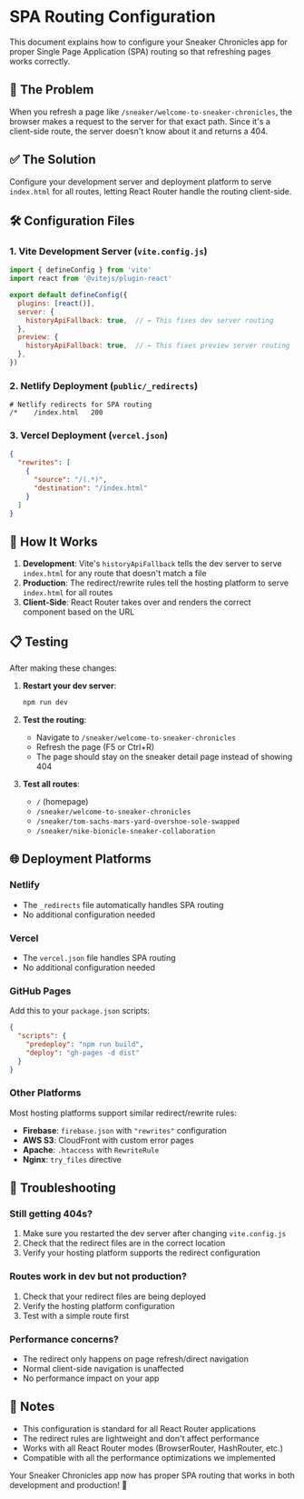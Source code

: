 # SPA Routing Configuration

This document explains how to configure your Sneaker Chronicles app for proper Single Page Application (SPA) routing so that refreshing pages works correctly.

## 🚨 The Problem

When you refresh a page like `/sneaker/welcome-to-sneaker-chronicles`, the browser makes a request to the server for that exact path. Since it's a client-side route, the server doesn't know about it and returns a 404.

## ✅ The Solution

Configure your development server and deployment platform to serve `index.html` for all routes, letting React Router handle the routing client-side.

## 🛠️ Configuration Files

### 1. **Vite Development Server** (`vite.config.js`)
```javascript
import { defineConfig } from 'vite'
import react from '@vitejs/plugin-react'

export default defineConfig({
  plugins: [react()],
  server: {
    historyApiFallback: true,  // ← This fixes dev server routing
  },
  preview: {
    historyApiFallback: true,  // ← This fixes preview server routing
  },
})
```

### 2. **Netlify Deployment** (`public/_redirects`)
```
# Netlify redirects for SPA routing
/*    /index.html   200
```

### 3. **Vercel Deployment** (`vercel.json`)
```json
{
  "rewrites": [
    {
      "source": "/(.*)",
      "destination": "/index.html"
    }
  ]
}
```

## 🚀 How It Works

1. **Development**: Vite's `historyApiFallback` tells the dev server to serve `index.html` for any route that doesn't match a file
2. **Production**: The redirect/rewrite rules tell the hosting platform to serve `index.html` for all routes
3. **Client-Side**: React Router takes over and renders the correct component based on the URL

## 📋 Testing

After making these changes:

1. **Restart your dev server**:
   ```bash
   npm run dev
   ```

2. **Test the routing**:
   - Navigate to `/sneaker/welcome-to-sneaker-chronicles`
   - Refresh the page (F5 or Ctrl+R)
   - The page should stay on the sneaker detail page instead of showing 404

3. **Test all routes**:
   - `/` (homepage)
   - `/sneaker/welcome-to-sneaker-chronicles`
   - `/sneaker/tom-sachs-mars-yard-overshoe-sole-swapped`
   - `/sneaker/nike-bionicle-sneaker-collaboration`

## 🌐 Deployment Platforms

### **Netlify**
- The `_redirects` file automatically handles SPA routing
- No additional configuration needed

### **Vercel**
- The `vercel.json` file handles SPA routing
- No additional configuration needed

### **GitHub Pages**
Add this to your `package.json` scripts:
```json
{
  "scripts": {
    "predeploy": "npm run build",
    "deploy": "gh-pages -d dist"
  }
}
```

### **Other Platforms**
Most hosting platforms support similar redirect/rewrite rules:
- **Firebase**: `firebase.json` with `"rewrites"` configuration
- **AWS S3**: CloudFront with custom error pages
- **Apache**: `.htaccess` with `RewriteRule`
- **Nginx**: `try_files` directive

## 🔧 Troubleshooting

### **Still getting 404s?**
1. Make sure you restarted the dev server after changing `vite.config.js`
2. Check that the redirect files are in the correct location
3. Verify your hosting platform supports the redirect configuration

### **Routes work in dev but not production?**
1. Check that your redirect files are being deployed
2. Verify the hosting platform configuration
3. Test with a simple route first

### **Performance concerns?**
- The redirect only happens on page refresh/direct navigation
- Normal client-side navigation is unaffected
- No performance impact on your app

## 📝 Notes

- This configuration is standard for all React Router applications
- The redirect rules are lightweight and don't affect performance
- Works with all React Router modes (BrowserRouter, HashRouter, etc.)
- Compatible with all the performance optimizations we implemented

Your Sneaker Chronicles app now has proper SPA routing that works in both development and production! 🎉
